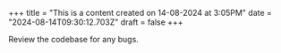 +++
title = "This is a content created on 14-08-2024 at 3:05PM"
date = "2024-08-14T09:30:12.703Z"
draft = false
+++

  Review the codebase for any bugs.
        